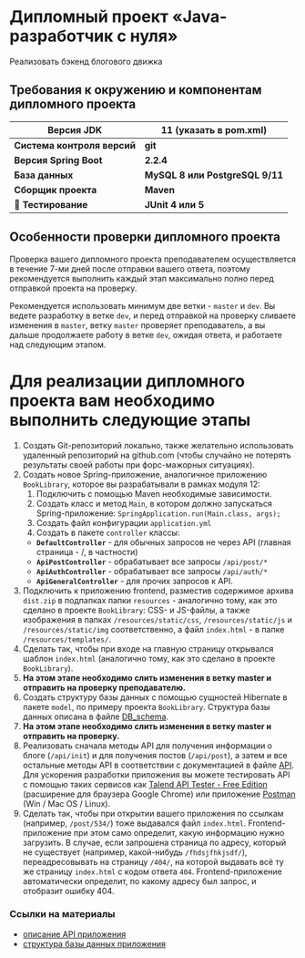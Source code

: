 # Дипломный проект «Java-разработчик c нуля»
Реализовать бэкенд блогового движка

## Требования к окружению и компонентам дипломного проекта
| Версия JDK | 11 (указать в pom.xml) |
|---|----|
| **Система контроля версий** | **git** |
| **Версия Spring Boot** | **2.2.4** |
| **База данных** | **MySQL 8 или PostgreSQL 9/11**|
| **Сборщик проекта** | **Maven**|
| **🌟 Тестирование** | **JUnit 4 или 5** |

## Особенности проверки дипломного проекта
Проверка вашего дипломного проекта преподавателем осуществляется в течение 7-ми дней после отправки вашего ответа, поэтому рекомендуется выполнить каждый этап максимально полно перед отправкой проекта на проверку.

Рекомендуется использовать минимум две ветки - ```master``` и ```dev```. Вы ведете разработку в ветке ```dev```, и перед отправкой на проверку сливаете изменения в ```master```, ветку ```master``` проверяет преподаватель, а вы дальше продолжаете работу в ветке ```dev```, ожидая ответа, и работаете над следующим этапом.

# Для реализации дипломного проекта вам необходимо выполнить следующие этапы
1. Создать Git-репозиторий локально, также желательно использовать удаленный репозиторий на github.com (чтобы случайно не потерять результаты своей работы при форс-мажорных ситуациях).
2. Создать новое Spring-приложение, аналогичное приложению ```BookLibrary```, которое вы разрабатывали в рамках модуля 12:
   1.  Подключить с помощью Maven необходимые зависимости.
   2.  Создать класс и метод ```Main```, в котором должно запускаться Spring-приложение: ```SpringApplication.run(Main.class, args);```
   3.  Создать файл конфигурации ```application.yml```
   4.  Создать в пакете ```controller``` классы:
      -  **```DefaultController```** - для обычных запросов не через API (главная страница - /, в частности)
      -  **```ApiPostController```** - обрабатывает все запросы ```/api/post/*```
      -  **```ApiAuthController```** - обрабатывает все запросы ```/api/auth/*```
      -  **```ApiGeneralController```** - для прочих запросов к API.
3. Подключить к приложению frontend, разместив содержимое архива ```dist.zip``` в подпапках папки ```resources``` - аналогично тому, как это сделано в проекте ```BookLibrary```: CSS- и JS-файлы, а также изображения в папках ```/resources/static/css```, ```/resources/static/js``` и ```/resources/static/img``` соответственно, а файл ```index.html``` - в папке ```/resources/templates/```.
4. Сделать так, чтобы при входе на главную страницу открывался шаблон ```index.html``` (аналогично тому, как это сделано в проекте ```BookLibrary```).
5. **На этом этапе необходимо слить изменения в ветку master и отправить на проверку преподавателю.**
6. Создать структуру базы данных с помощью сущностей Hibernate в пакете ```model```, по примеру проекта ```BookLibrary```. Структура базы данных описана в файле [DB_schema](DB_schema.md).
7. **На этом этапе необходимо слить изменения в ветку master и отправить на проверку.**
8. Реализовать сначала методы API для получения информации о блоге (```/api/init```) и для получения постов (```/api/post```), а затем и все остальные методы API в соответствии с документацией в файле [API](API.md). Для ускорения разработки приложения вы можете тестировать API с помощью таких сервисов как [Talend API Tester - Free Edition](https://chrome.google.com/webstore/detail/talend-api-tester-free-ed/aejoelaoggembcahagimdiliamlcdmfm?hl=ru) (расширение для браузера Google Chrome) или приложение [Postman](https://www.getpostman.com/) (Win / Mac OS / Linux).
9. Сделать так, чтобы при открытии вашего приложения по ссылкам (например, ```/post/534/```) тоже выдавался файл ```index.html```. Frontend-приложение при этом само определит, какую информацию нужно загрузить. В случае, если запрошена страница по адресу, который не существует (например, какой-нибудь ```/fhdsjfhkjsdf/```), переадресовывать на страницу ```/404/```, на которой выдавать всё ту же страницу ```index.html``` с кодом ответа ```404```. Frontend-приложение автоматически определит, по какому адресу был запрос, и отобразит ошибку 404.

### Ссылки на материалы
 - [описание API приложения](API.md)
 - [структура базы данных приложения](DB_schema.md)
